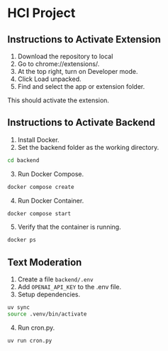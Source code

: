 # HCI Project

## Instructions to Activate Extension
1. Download the repository to local
2. Go to chrome://extensions/.
3. At the top right, turn on Developer mode.
4. Click Load unpacked.
5. Find and select the app or extension folder.

This should activate the extension.

## Instructions to Activate Backend
1. Install Docker.
2. Set the backend folder as the working directory. 
```bash 
cd backend
```
3. Run Docker Compose.
```bash
docker compose create
```
4. Run Docker Container.
```bash
docker compose start
```
5. Verify that the container is running.
```bash
docker ps
```


## Text Moderation 
1. Create a file `backend/.env`
2. Add `OPENAI_API_KEY` to the .env file.
3. Setup dependencies.
```bash
uv sync
source .venv/bin/activate
```
4. Run cron.py.
```bash
uv run cron.py
```